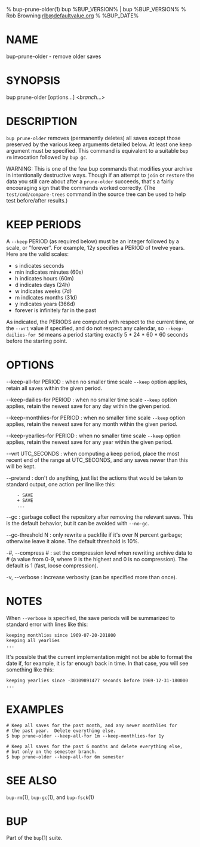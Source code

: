 % bup-prune-older(1) bup %BUP_VERSION% | bup %BUP_VERSION%
% Rob Browning <rlb@defaultvalue.org>
% %BUP_DATE%

# NAME

bup-prune-older - remove older saves

# SYNOPSIS

bup prune-older [options...] <*branch*...>

# DESCRIPTION

`bup prune-older` removes (permanently deletes) all saves except those
preserved by the various keep arguments detailed below.  At least one
keep argument must be specified.  This command is equivalent to a
suitable `bup rm` invocation followed by `bup gc`.

WARNING: This is one of the few bup commands that modifies your
archive in intentionally destructive ways.  Though if an attempt to
`join` or `restore` the data you still care about after a
`prune-older` succeeds, that's a fairly encouraging sign that the
commands worked correctly.  (The `test/cmd/compare-trees` command in the
source tree can be used to help test before/after results.)

# KEEP PERIODS

A `--keep` PERIOD (as required below) must be an integer followed by a
scale, or "forever".  For example, 12y specifies a PERIOD of twelve
years.  Here are the valid scales:

  - s indicates seconds
  - min indicates minutes (60s)
  - h indicates hours (60m)
  - d indicates days (24h)
  - w indicates weeks (7d)
  - m indicates months (31d)
  - y indicates years (366d)
  - forever is infinitely far in the past

As indicated, the PERIODS are computed with respect to the current
time, or the `--wrt` value if specified, and do not respect any
calendar, so `--keep-dailies-for 5d` means a period starting exactly
5 * 24 * 60 * 60 seconds before the starting point.

# OPTIONS

\--keep-all-for PERIOD
:   when no smaller time scale `--keep` option applies, retain all saves
    within the given period.

\--keep-dailies-for PERIOD
:   when no smaller time scale `--keep` option applies, retain the
    newest save for any day within the given period.

\--keep-monthlies-for PERIOD
:   when no smaller time scale `--keep` option applies, retain the
    newest save for any month within the given period.

\--keep-yearlies-for PERIOD
:   when no smaller time scale `--keep` option applies, retain the
    newest save for any year within the given period.

\--wrt UTC_SECONDS
:   when computing a keep period, place the most recent end of the
    range at UTC\_SECONDS, and any saves newer than this will be kept.

\--pretend
:   don't do anything, just list the actions that would be taken to
    standard output, one action per line like this:

        - SAVE
        + SAVE
        ...

\--gc
:   garbage collect the repository after removing the relevant saves.
    This is the default behavior, but it can be avoided with `--no-gc`.

\--gc-threshold N
:   only rewrite a packfile if it's over N percent garbage; otherwise
    leave it alone.  The default threshold is 10%.

-*#*, \--compress *#*
:   set the compression level when rewriting archive data to # (a
    value from 0-9, where 9 is the highest and 0 is no compression).
    The default is 1 (fast, loose compression).

-v, \--verbose
:   increase verbosity (can be specified more than once).

# NOTES

When `--verbose` is specified, the save periods will be summarized to
standard error with lines like this:

    keeping monthlies since 1969-07-20-201800
    keeping all yearlies
    ...

It's possible that the current implementation might not be able to
format the date if, for example, it is far enough back in time.  In
that case, you will see something like this:

    keeping yearlies since -30109891477 seconds before 1969-12-31-180000
    ...

# EXAMPLES

    # Keep all saves for the past month, and any newer monthlies for
    # the past year.  Delete everything else.
    $ bup prune-older --keep-all-for 1m --keep-monthlies-for 1y

    # Keep all saves for the past 6 months and delete everything else,
    # but only on the semester branch.
    $ bup prune-older --keep-all-for 6m semester

# SEE ALSO

`bup-rm`(1), `bup-gc`(1), and `bup-fsck`(1)

# BUP

Part of the `bup`(1) suite.

